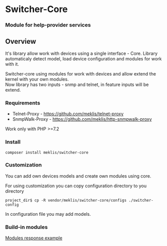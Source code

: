 # Switcher-Core
### Module for help-provider services

## Overview
It's library allow work with devices using a single interface - Core.
Library automaticaly detect model, load device configuration and modules for work with it.   
    
Switcher-core using modules for work with devices and allow extend the kernel with your own modules.    
Now library has two inputs - snmp and telnet, in feature inputs will be extend.

### Requirements   
* Telnet-Proxy - https://github.com/meklis/telnet-proxy    
* SnmpWalk-Proxy - https://github.com/meklis/http-snmpwalk-proxy    
     
Work only with PHP >=7.2

### Install
```
composer install meklis/switcher-core
```


### Customization
You can add own devices models and create own modules using core.    

For using customization you can copy configuration directory to you directory
``` 
project_dir$ cp -R vendor/meklis/switcher-core/configs ./switcher-config
```
In configuration file you may add models.   

### Build-in modules
[Modules response example](docs/MODULES.md)
